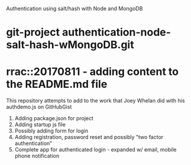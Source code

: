 Authentication using salt/hash with Node and MongoDB

# git-project authentication-node-salt-hash-wMongoDB.git

# rrac::20170811 - adding content to the README.md file

This repository attempts to add to the work that Joey Whelan did with his authdemo.js on GitHubGist

1. Adding package.json for project
2. Adding startup js file
3. Possibly adding form for login
4. Adding registration, password reset and possibly "two factor authentication"
5. Complete app for authenticated login - expanded w/ email, mobile phone notification